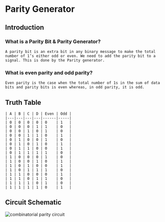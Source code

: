 #  Parity Generator
## Introduction
### What is a Parity Bit & Parity Generator?
    A parity bit is an extra bit in any binary message to make the total number of 1’s either odd or even. We need to add the parity bit to a signal. This is done by the Parity generator.
### What is even parity and odd parity?
    Even parity is the case when the total number of 1s in the sum of data bits and parity bits is even whereas, in odd parity, it is odd.

## Truth Table
    | A | B | C | D | Even | Odd |
    |---|---|---|---|------|-----|
    | 0 | 0 | 0 | 0 | 0    | 1   |
    | 0 | 0 | 0 | 1 | 1    | 0   |
    | 0 | 0 | 1 | 0 | 1    | 0   |
    | 0 | 0 | 1 | 1 | 0    | 1   |
    | 0 | 1 | 0 | 0 | 1    | 0   |
    | 0 | 1 | 0 | 1 | 0    | 1   |
    | 0 | 1 | 1 | 0 | 0    | 1   |
    | 0 | 1 | 1 | 1 | 1    | 0   |
    | 1 | 0 | 0 | 0 | 1    | 0   |
    | 1 | 0 | 0 | 1 | 0    | 1   |
    | 1 | 0 | 1 | 0 | 0    | 1   |
    | 1 | 0 | 1 | 1 | 1    | 0   |
    | 1 | 1 | 0 | 0 | 0    | 1   |
    | 1 | 1 | 0 | 1 | 1    | 0   |
    | 1 | 1 | 1 | 0 | 1    | 0   |
    | 1 | 1 | 1 | 1 | 0    | 1   |

## Circuit Schematic
![combinatorial parity circuit](out/combinatorial_parity_circuit.SVG)




